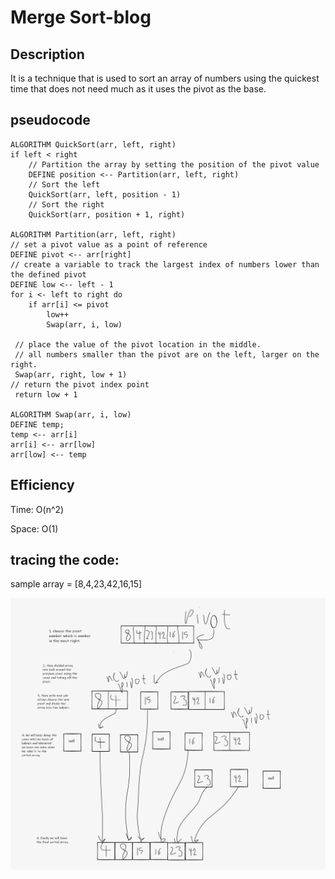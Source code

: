 # Merge Sort-blog

## Description

It is a technique that is used to sort an array of numbers using the quickest time that does not need much as it uses the pivot as the base.

## pseudocode 


    ALGORITHM QuickSort(arr, left, right)
    if left < right
        // Partition the array by setting the position of the pivot value
        DEFINE position <-- Partition(arr, left, right)
        // Sort the left
        QuickSort(arr, left, position - 1)
        // Sort the right
        QuickSort(arr, position + 1, right)

    ALGORITHM Partition(arr, left, right)
    // set a pivot value as a point of reference
    DEFINE pivot <-- arr[right]
    // create a variable to track the largest index of numbers lower than the defined pivot
    DEFINE low <-- left - 1
    for i <- left to right do
        if arr[i] <= pivot
            low++
            Swap(arr, i, low)

     // place the value of the pivot location in the middle.
     // all numbers smaller than the pivot are on the left, larger on the right.
     Swap(arr, right, low + 1)
    // return the pivot index point
     return low + 1

    ALGORITHM Swap(arr, i, low)
    DEFINE temp;
    temp <-- arr[i]
    arr[i] <-- arr[low]
    arr[low] <-- temp

## Efficiency
Time: O(n^2)

Space: O(1)
## tracing the code:
sample array = [8,4,23,42,16,15]


![Blog](/allReads/code-challenge-28-blog.png)


